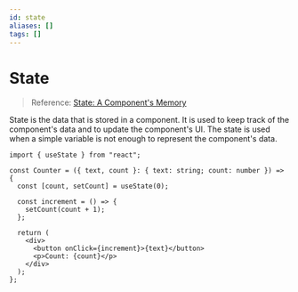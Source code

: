```yaml
---
id: state
aliases: []
tags: []
---
```


# State

> Reference: [State: A Component's Memory](https://react.dev/learn/state-a-components-memory)

State is the data that is stored in a component. It is used to keep track of the component's data and to update the component's UI.
The state is used when a simple variable is not enough to represent the component's data.

```tsx
import { useState } from "react";

const Counter = ({ text, count }: { text: string; count: number }) => {
  const [count, setCount] = useState(0);

  const increment = () => {
    setCount(count + 1);
  };

  return (
    <div>
      <button onClick={increment}>{text}</button>
      <p>Count: {count}</p>
    </div>
  );
};
```
